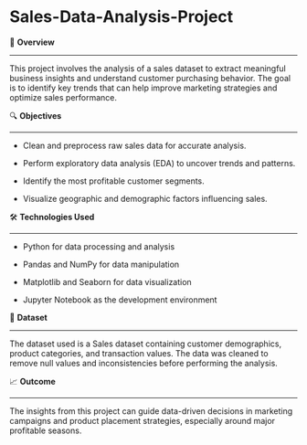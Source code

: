 # Sales-Data-Analysis-Project

📌 **Overview**
***
This project involves the analysis of a sales dataset to extract meaningful business insights and understand customer purchasing behavior. The goal is to identify key trends that can help improve marketing strategies and optimize sales performance.

🔍 **Objectives**
***
* Clean and preprocess raw sales data for accurate analysis.

* Perform exploratory data analysis (EDA) to uncover trends and patterns.

* Identify the most profitable customer segments.

* Visualize geographic and demographic factors influencing sales.

🛠️ **Technologies Used**
***
* Python for data processing and analysis

* Pandas and NumPy for data manipulation

* Matplotlib and Seaborn for data visualization

* Jupyter Notebook as the development environment

📂 **Dataset**
***
The dataset used is a Sales dataset containing customer demographics, product categories, and transaction values. The data was cleaned to remove null values and inconsistencies before performing the analysis.

📈 **Outcome**
***
The insights from this project can guide data-driven decisions in marketing campaigns and product placement strategies, especially around major profitable seasons.

